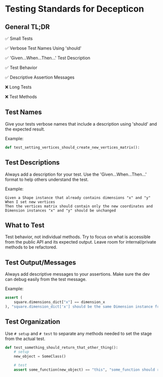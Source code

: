 # Testing Standards for Decepticon

## General TL;DR

:white_check_mark: Small Tests

:white_check_mark: Verbose Test Names Using 'should'

:white_check_mark: 'Given...When...Then...' Test Description

:white_check_mark: Test Behavior

:white_check_mark: Descriptive Assertion Messages

:x: Long Tests

:x: Test Methods

## Test Names

Give your tests verbose names that include a description using 'should' and the expected result.

Example:

```python
def test_setting_vertices_should_create_new_vertices_matrix():
```

## Test Descriptions

Always add a description for your test. Use the 'Given...When...Then...' format to help others understand the test.

Example:

```
Given a Shape instance that already contains dimensions "x" and "y"
When I set new vertices
Then the vertices matrix should contain only the new coordinates and Dimension instances "x" and "y" should be unchanged
```

## What to Test

Test behavior, not individual methods.  Try to focus on what is accessible from the public API and its expected output.  Leave room for internal/private methods to be refactored.

## Test Output/Messages

Always add descriptive messages to your assertions. Make sure the dev can debug easily from the test message.

Example:

```python
assert (
    square.dimensions_dict["x"] == dimension_x
), "square.dimension_dict['x'] should be the same Dimension instance from init"
```

## Test Organization

Use `# setup` and `# test` to separate any methods needed to set the stage from the actual test.

```python
def test_something_should_return_that_other_thing():
    # setup
    new_object = SomeClass()

    # test
    assert some_function(new_object) == "this", "some_function should return 'this' when passing a new instance of SomeClass."
```